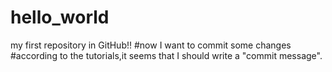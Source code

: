 # hello_world
my first repository in GitHub!!
#now I want to commit some changes
#according to the tutorials,it seems that I should write a "commit message".
